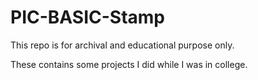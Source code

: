 # PIC-BASIC-Stamp

This repo is for archival and educational purpose only. 

These contains some projects I did while I was in college. 
